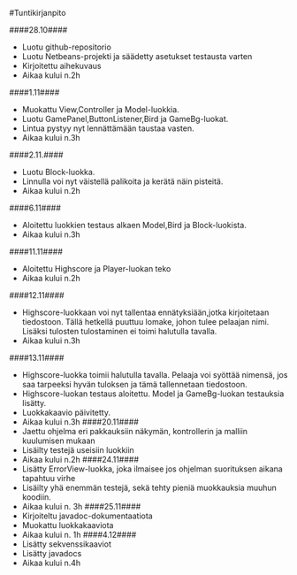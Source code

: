 #Tuntikirjanpito

####28.10####
* Luotu github-repositorio
* Luotu Netbeans-projekti ja säädetty asetukset testausta varten
* Kirjoitettu aihekuvaus
* Aikaa kului n.2h

####1.11####
* Muokattu View,Controller ja Model-luokkia.
* Luotu GamePanel,ButtonListener,Bird ja GameBg-luokat.
* Lintua pystyy nyt lennättämään taustaa vasten.
* Aikaa kului n.3h

####2.11.####
* Luotu Block-luokka.
* Linnulla voi nyt väistellä palikoita ja kerätä näin pisteitä.
* Aikaa kului n.2h

####6.11####
* Aloitettu luokkien testaus alkaen Model,Bird ja Block-luokista.
* Aikaa kului n.3h

####11.11####
* Aloitettu Highscore ja Player-luokan teko
* Aikaa kului n.2h

####12.11####
* Highscore-luokkaan voi nyt tallentaa ennätyksiään,jotka kirjoitetaan tiedostoon. Tällä hetkellä puuttuu lomake, johon tulee pelaajan nimi. Lisäksi tulosten tulostaminen ei toimi halutulla tavalla.
* Aikaa kului n.3h

####13.11####
* Highscore-luokka toimii halutulla tavalla. Pelaaja voi syöttää nimensä, jos saa tarpeeksi hyvän tuloksen ja tämä tallennetaan tiedostoon.
* Highscore-luokan testaus aloitettu. Model ja GameBg-luokan testauksia lisätty.
* Luokkakaavio päivitetty.
* Aikaa kului n.3h
####20.11####
* Jaettu ohjelma eri pakkauksiin näkymän, kontrollerin ja malliin kuulumisen 	mukaan
* Lisäilty testejä useisiin luokkiin
* Aikaa kului n.2h
####24.11####
* Lisätty ErrorView-luokka, joka ilmaisee jos ohjelman suorituksen aikana tapahtuu virhe
* Lisäilty yhä enemmän testejä, sekä tehty pieniä muokkauksia muuhun koodiin.
* Aikaa kului n. 3h
####25.11####
* Kirjoiteltu javadoc-dokumentaatiota
* Muokattu luokkakaaviota
* Aikaa kului n. 1h
####4.12####
* Lisätty sekvenssikaaviot
* Lisätty javadocs
* Aikaa kului n.4h
